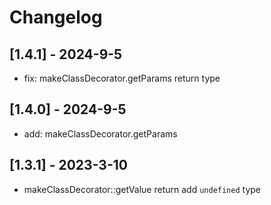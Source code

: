 # Changelog

## [1.4.1] - 2024-9-5
- fix: makeClassDecorator.getParams return type

## [1.4.0] - 2024-9-5
- add: makeClassDecorator.getParams

## [1.3.1] - 2023-3-10
- makeClassDecorator::getValue return add `undefined` type

